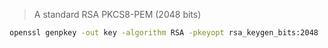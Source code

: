 > A standard RSA PKCS8-PEM (2048 bits)

```sh
openssl genpkey -out key -algorithm RSA -pkeyopt rsa_keygen_bits:2048
```
